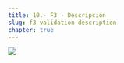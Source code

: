 ```yaml
---
title: 10.- F3 - Descripción
slug: f3-validation-description
chapter: true
---
```


![](/images/qap/10.png)
